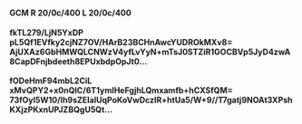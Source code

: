 #### GCM R 20/0c/400 L 20/0c/400
**fkTL279/LjN5YxDP**<br/>**pL5Qf1EVfky2cjNZ7OV/HArB23BCHnAwcYUDROkMXv8=**<br/>**AjUXAz6GbHMWQLCNWzV4yfLvYyN+mTsJ0STZiR1GOCBVp5JyD4zwA8CapDFnjbdeeth8EPUxbdpOpJt0...**<br/><br/>
**fODeHmF94mbL2CiL**<br/>**xMvQPY2+x0nQlC/6T1ymIHeFgjhLQmxamfb+hCXSfQM=**<br/>**73fOyl5W10/Ih9sZEIalUqPoKoVwDczIR+htUa5/W+9//T7gatj9NOAt3XPshKXjzPKxnUPJZBQgU5Qt...**